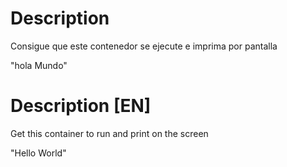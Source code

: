 # Description

Consigue que este contenedor se ejecute e imprima por pantalla

"hola Mundo"


# Description [EN]

Get this container to run and print on the screen

"Hello World"
